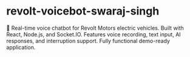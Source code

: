 # revolt-voicebot-swaraj-singh
🎤 Real-time voice chatbot for Revolt Motors electric vehicles. Built with React, Node.js, and Socket.IO. Features voice recording, text input, AI responses, and interruption support. Fully functional demo-ready application.
